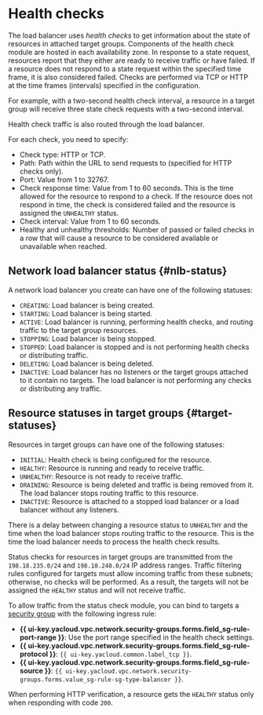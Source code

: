 # Health checks


The load balancer uses *health checks* to get information about the state of resources in attached target groups. Components of the health check module are hosted in each availability zone. In response to a state request, resources report that they either are ready to receive traffic or have failed. If a resource does not respond to a state request within the specified time frame, it is also considered failed. Checks are performed via TCP or HTTP at the time frames (intervals) specified in the configuration.

For example, with a two-second health check interval, a resource in a target group will receive three state check requests with a two-second interval.

Health check traffic is also routed through the load balancer.

For each check, you need to specify:

* Check type: HTTP or TCP.
* Path: Path within the URL to send requests to (specified for HTTP checks only).
* Port: Value from 1 to 32767.
* Check response time: Value from 1 to 60 seconds. This is the time allowed for the resource to respond to a check. If the resource does not respond in time, the check is considered failed and the resource is assigned the `UNHEALTHY` status.
* Check interval: Value from 1 to 60 seconds.
* Healthy and unhealthy thresholds: Number of passed or failed checks in a row that will cause a resource to be considered available or unavailable when reached.

## Network load balancer status {#nlb-status}

A network load balancer you create can have one of the following statuses:

* `CREATING`: Load balancer is being created.
* `STARTING`: Load balancer is being started.
* `ACTIVE`: Load balancer is running, performing health checks, and routing traffic to the target group resources.
* `STOPPING`: Load balancer is being stopped.
* `STOPPED`: Load balancer is stopped and is not performing health checks or distributing traffic.
* `DELETING`: Load balancer is being deleted.
* `INACTIVE`: Load balancer has no listeners or the target groups attached to it contain no targets. The load balancer is not performing any checks or distributing any traffic.

## Resource statuses in target groups {#target-statuses}

Resources in target groups can have one of the following statuses:

* `INITIAL`: Health check is being configured for the resource.
* `HEALTHY`: Resource is running and ready to receive traffic.
* `UNHEALTHY`: Resource is not ready to receive traffic.
* `DRAINING`: Resource is being deleted and traffic is being removed from it. The load balancer stops routing traffic to this resource.
* `INACTIVE`: Resource is attached to a stopped load balancer or a load balancer without any listeners.

There is a delay between changing a resource status to `UNHEALTHY` and the time when the load balancer stops routing traffic to the resource. This is the time the load balancer needs to process the health check results.

Status checks for resources in target groups are transmitted from the `198.18.235.0/24` and `198.18.248.0/24` IP address ranges. Traffic filtering rules configured for targets must allow incoming traffic from these subnets; otherwise, no checks will be performed. As a result, the targets will not be assigned the `HEALTHY` status and will not receive traffic.

To allow traffic from the status check module, you can bind to targets a [security group](../../vpc/concepts/security-groups.md) with the following ingress rule:
* **{{ ui-key.yacloud.vpc.network.security-groups.forms.field_sg-rule-port-range }}**: Use the port range specified in the health check settings.
* **{{ ui-key.yacloud.vpc.network.security-groups.forms.field_sg-rule-protocol }}**: `{{ ui-key.yacloud.common.label_tcp }}`.
* **{{ ui-key.yacloud.vpc.network.security-groups.forms.field_sg-rule-source }}**: `{{ ui-key.yacloud.vpc.network.security-groups.forms.value_sg-rule-sg-type-balancer }}`.

When performing HTTP verification, a resource gets the `HEALTHY` status only when responding with code `200`.
